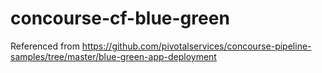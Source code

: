 # concourse-cf-blue-green
Referenced from https://github.com/pivotalservices/concourse-pipeline-samples/tree/master/blue-green-app-deployment
